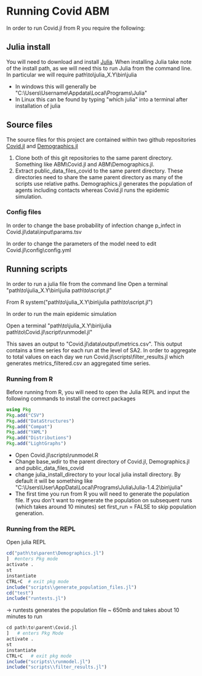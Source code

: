 # Running Covid ABM

In order to run Covid.jl from R you require the following:

## Julia install

You will need to download and install [Julia](https://julialang.org/downloads/).
When installing Julia take note of the install path, as we will need this to run Julia from the command line.
In particular we will require path\to\julia_X.Y\bin\julia
- In windows this will generally be "C:\\Users\\Username\\Appdata\\Local\\Programs\\Julia"
- In Linux this can be found by typing "which julia" into a terminal after installation of julia


## Source files
The source files for this project are contained within two github repositories [Covid.jl](https://github.com/nathanharding/covid.jl) and [Demographics.jl](https://github.com/nathanharding/demographics.jl)
1. Clone both of this git repositories to the same parent directory. Something like ABM\Covid.jl and ABM\Demographics.jl.
2. Extract public_data_files_covid to the same parent directory.
	These directories need to share the same parent directory as many of the scripts use relative paths. Demographics.jl generates the population of agents including contacts whereas Covid.jl runs the epidemic simulation.


### Config files

In order to change the base probability of infection change p_infect in Covid.jl\\data\\input\\params.tsv 

In order to change the parameters of the model need to edit
Covid.jl\config\config.yml


## Running scripts
In order to run a julia file from the command line
Open a terminal
"path\to\julia_X.Y\bin\julia path\to\script.jl"

From R
system("path\to\julia_X.Y\bin\julia path\to\script.jl")

In order to run the main epidemic simulation

Open a terminal
"path\to\julia_X.Y\bin\julia path\to\Covid.jl\script\runmodel.jl"

This saves an output to "Covid.jl\data\output\metrics.csv". This output contains a time series for each run at the level of SA2. 
In order to aggregate to total values on each day we run Covid.jl\scripts\filter_results.jl which generates metrics_filtered.csv an aggregated time series.


### Running from R
Before running from R, you will need to open the Julia REPL and input the following commands to install the correct packages
```julia
using Pkg
Pkg.add("CSV")
Pkg.add("DataStructures")
Pkg.add("Compat")
Pkg.add("YAML")
Pkg.add("Distributions")
Pkg.add("LightGraphs")
```
- Open Covid.jl\\scripts\\runmodel.R
- Change base_wdir to the parent directory of Covid.jl, Demographics.jl and public_data_files_covid
- change julia_install_directory to your local julia install directory. By default it will be something like "C:\\Users\\User\\AppData\\Local\\Programs\\Julia\\Julia-1.4.2\\bin\\julia"
- The first time you run from R you will need to generate the population file. If you don't want to regenerate the population on subsequent runs (which takes around 10 minutes) set first_run = FALSE to skip population generation.


### Running from the REPL
Open julia REPL
```julia
cd("path\to\parent\Demographics.jl")
]  #enters Pkg mode
activate .
st
instantiate
CTRL+C  # exit pkg mode
include("scripts\\generate_population_files.jl")
cd("test") 
include("runtests.jl")

```
-> runtests generates the population file ~ 650mb and takes about 10 minutes to run
```julia
cd path\to\parent\Covid.jl
]   # enters Pkg Mode
activate .
st
instantiate
CTRL+C   # exit pkg mode
include("scripts\\runmodel.jl")
include("scripts\\filter_results.jl")
```